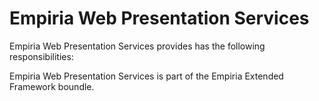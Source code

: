 ﻿Empiria Web Presentation Services
=================================

Empiria Web Presentation Services provides has the following responsibilities:


Empiria Web Presentation Services is part of the Empiria Extended Framework boundle.
